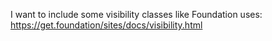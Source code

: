 I want to include some visibility classes like Foundation uses:
https://get.foundation/sites/docs/visibility.html
